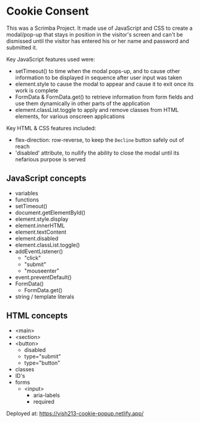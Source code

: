 # Cookie Consent

This was a Scrimba Project. It made use of JavaScript and CSS to create a modal/pop-up that stays in position in the visitor's screen and can't be dismissed until the visitor has entered his or her name and password and submitted it.

Key JavaScript features used were:

- setTimeout() to time when the modal pops-up, and to cause other information to be displayed in sequence after user input was taken
- element.style to cause the modal to appear and cause it to exit once its work is complete
- FormData & FormData.get() to retrieve information from form fields and use them dynamically in other parts of the application
- element.classList.toggle to apply and remove classes from HTML elements, for various onscreen applications

Key HTML & CSS features included:

- flex-direction: row-reverse, to keep the `Decline` button safely out of reach
- 'disabled' attribute, to nullify the ability to close the modal until its nefarious purpose is served

## JavaScript concepts

- variables
- functions
- setTimeout()
- document.getElementById()
- element.style.display
- element.innerHTML
- element.textContent
- element.disabled
- element.classList.toggle()
- addEventListener()
    - "click"
    - "submit"
    - "mouseenter"
- event.preventDefault()
- FormData()
    - FormData.get()
- string / template literals

## HTML concepts

- \<main>
- \<section>
- \<button>
    - disabled
    - type="submit"
    - type="button"
- classes
- ID's
- forms
    - \<input>
        - aria-labels
        - required

Deployed at: https://vish213-cookie-popup.netlify.app/